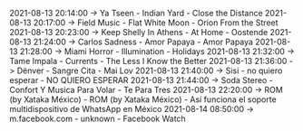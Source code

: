 2021-08-13 20:14:00 -> Ya Tseen - Indian Yard - Close the Distance
2021-08-13 20:17:00 -> Field Music - Flat White Moon - Orion From the Street
2021-08-13 20:23:00 -> Keep Shelly In Athens - At Home - Oostende
2021-08-13 21:24:00 -> Carlos Sadness - Amor Papaya - Amor Papaya
2021-08-13 21:28:00 -> Miami Horror - Illumination - Holidays
2021-08-13 21:32:00 -> Tame Impala - Currents - The Less I Know the Better
2021-08-13 21:36:00 -> Dënver - Sangre Cita - Mai Lov
2021-08-13 21:40:00 -> Sisi - no quiero esperar - NO QUIERO ESPERAR
2021-08-13 21:44:00 -> Soda Stereo - Confort Y Musica Para Volar - Te Para Tres
2021-08-13 22:20:00 -> ROM (by Xataka México) - ROM (by Xataka México) - Así funciona el soporte multidispositivo de WhatsApp en México
2021-08-14 08:50:00 -> m.facebook.com - unknown - Facebook Watch
